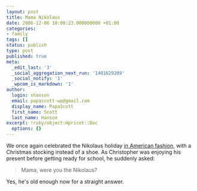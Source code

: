 ```yaml
---
layout: post
title: Mama Nikolaus
date: 2006-12-06 10:00:23.000000000 +01:00
categories:
- family
tags: []
status: publish
type: post
published: true
meta:
  _edit_last: '3'
  _social_aggregation_next_run: '1401629209'
  _social_notify: '1'
  _wpcom_is_markdown: '1'
author:
  login: shanson
  email: papascott-wp@gmail.com
  display_name: PapaScott
  first_name: Scott
  last_name: Hanson
excerpt: !ruby/object:Hpricot::Doc
  options: {}
---
```

<p>We once again celebrated the Nikolaus holiday <a href="http://www.papascott.de/archives/2004/12/05/american-nikolaus/">in American fashion</a>, with a Christmas stocking instead of a shoe. As Christopher was enjoying his present before getting ready for school, he suddenly asked:</p>
<blockquote><p>
  Mama, were you the Nikolaus?
</p></blockquote>
<p>Yes, he's old enough now for a straight answer.</p>
